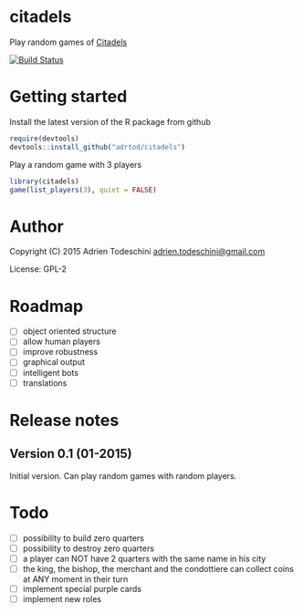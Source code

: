 citadels
=============
Play random games of [Citadels](http://en.wikipedia.org/wiki/Citadels_(card_game))

[![Build Status](https://travis-ci.org/adrtod/citadels.svg?branch=master)](https://travis-ci.org/adrtod/citadels)

Getting started
=======
Install the latest version of the R package from github
```r
require(devtools)
devtools::install_github("adrtod/citadels")
```

Play a random game with 3 players
```r
library(citadels)
game(list_players(3), quiet = FALSE)
```

Author
==================
Copyright (C) 2015 Adrien Todeschini <adrien.todeschini@gmail.com>

License: GPL-2

Roadmap
========
- [ ] object oriented structure
- [ ] allow human players
- [ ] improve robustness
- [ ] graphical output
- [ ] intelligent bots
- [ ] translations

Release notes
==================
Version 0.1 (01-2015)
---------------------
Initial version. Can play random games with random players.

Todo
==================
- [ ] possibility to build zero quarters
- [ ] possibility to destroy zero quarters
- [ ] a player can NOT have 2 quarters with the same name in his city
- [ ] the king, the bishop, the merchant and the condottiere can collect coins
  at ANY moment in their turn
- [ ] implement special purple cards
- [ ] implement new roles
